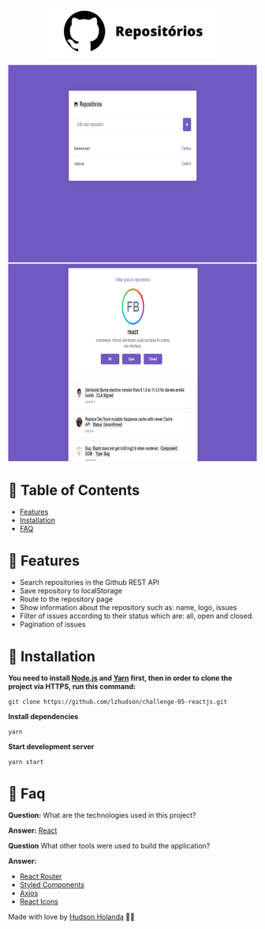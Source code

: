 <p align="center">
  <img src=".github/docs/images/logo.png" width="350"/>
</p>
<p align="center">
   <img src=".github/docs/images/main-image.png" height="400"/>
   <img src=".github/docs/images/repository-image.png" height="400" />
</p>

# :pushpin: Table of Contents

* [Features](#rocket-features)
* [Installation](#construction_worker-installation)
* [FAQ](#postbox-faq)

# :rocket: Features
* Search repositories in the Github REST API
* Save repository to localStorage
* Route to the repository page
* Show information about the repository such as: name, logo, issues
* Filter of issues according to their status which are: all, open and closed.
* Pagination of issues

# :construction_worker: Installation

**You need to install [Node.js](https://nodejs.org/en/download/) and [Yarn](https://yarnpkg.com/) first, then in order to clone the project via HTTPS, run this command:**

```
git clone https://github.com/lzhudson/challenge-05-reactjs.git
```

**Install dependencies**

```
yarn
```

**Start development server**

```
yarn start
```
# :postbox: Faq

**Question:** What are the technologies used in this project?

**Answer:** [React](https://pt-br.reactjs.org/)

**Question** What other tools were used to build the application?

**Answer:**

- [React Router](https://reactrouter.com/)
- [Styled Components](https://styled-components.com/)
- [Axios](https://github.com/axios/axios)
- [React Icons](https://react-icons.github.io/react-icons/)

Made with love by [Hudson Holanda](https://github.com/lzhudson) 💜🚀
